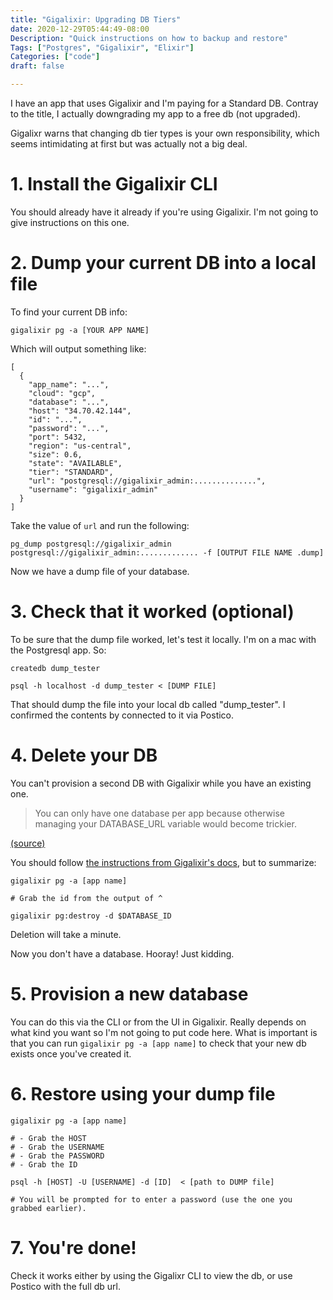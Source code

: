 ```yaml
---
title: "Gigalixir: Upgrading DB Tiers"
date: 2020-12-29T05:44:49-08:00
Description: "Quick instructions on how to backup and restore"
Tags: ["Postgres", "Gigalixir", "Elixir"]
Categories: ["code"]
draft: false

---
```


I have an app that uses Gigalixir and I'm paying for a Standard DB. Contray to the title, I actually downgrading my app to a free db (not upgraded).

Gigalixr warns that changing db tier types is your own responsibility, which seems intimidating at first but was actually not a big deal.

# 1. Install the Gigalixir CLI

You should already have it already if you're using Gigalixir. I'm not going to give instructions on this one.

# 2. Dump your current DB into a local file

To find your current DB info:

```
gigalixir pg -a [YOUR APP NAME]
```

Which will output something like:

```
[
  {
    "app_name": "...",
    "cloud": "gcp",
    "database": "...",
    "host": "34.70.42.144",
    "id": "...",
    "password": "...",
    "port": 5432,
    "region": "us-central",
    "size": 0.6,
    "state": "AVAILABLE",
    "tier": "STANDARD",
    "url": "postgresql://gigalixir_admin:..............",
    "username": "gigalixir_admin"
  }
]
```

Take the value of `url` and run the following:

```
pg_dump postgresql://gigalixir_admin postgresql://gigalixir_admin:............. -f [OUTPUT FILE NAME .dump]
```

Now we have a dump file of your database.

# 3. Check that it worked (optional)

To be sure that the dump file worked, let's test it locally. I'm on a mac with the Postgresql app. So:

```
createdb dump_tester

psql -h localhost -d dump_tester < [DUMP FILE]
```

That should dump the file into your local db called "dump_tester". I confirmed the contents by connected to it via Postico.

# 4. Delete your DB

You can't provision a second DB with Gigalixir while you have an existing one.

> You can only have one database per app because otherwise managing your DATABASE_URL variable would become trickier.

[(source)](https://gigalixir.readthedocs.io/en/latest/database.html?highlight=backup#how-to-provision-a-free-postgresql-database)

You should follow [the instructions from Gigalixir's docs](https://gigalixir.readthedocs.io/en/latest/database.html?highlight=backup#how-to-delete-a-database), but to summarize:

```
gigalixir pg -a [app name]

# Grab the id from the output of ^

gigalixir pg:destroy -d $DATABASE_ID
```

Deletion will take a minute.

Now you don't have a database. Hooray! Just kidding.

# 5. Provision a new database

You can do this via the CLI or from the UI in Gigalixir. Really depends on what kind you want so I'm not going to put code here. What is important is that you can run `gigalixir pg -a [app name]` to check that your new db exists once you've created it.

# 6. Restore using your dump file

```
gigalixir pg -a [app name]

# - Grab the HOST
# - Grab the USERNAME
# - Grab the PASSWORD
# - Grab the ID

psql -h [HOST] -U [USERNAME] -d [ID]  < [path to DUMP file]

# You will be prompted for to enter a password (use the one you grabbed earlier).
```

# 7. You're done!

Check it works either by using the Gigalixr CLI to view the db, or use Postico with the full db url.



